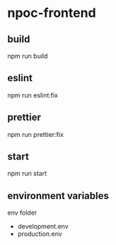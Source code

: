 # npoc-frontend

## build
npm run build

## eslint
npm run eslint:fix

## prettier
npm run prettier:fix

## start
npm run start

## environment variables
env folder
  - development.env
  - production.env
